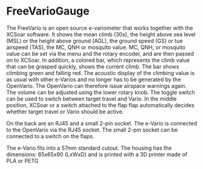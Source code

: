 # FreeVarioGauge

The FreeVario is an open source e-variometer that works together with the XCSoar software. It shows the mean climb (30s), 
the height above sea level (MSL) or the height above ground (AGL), the ground speed (GS) or tue airspeed (TAS), the MC, 
QNH or mosquito value. MC, QNH, or mosquito value can be set via the menu and the rotary encoder, and are then passed on 
to XCSoar. In addition, a colored bar, which represents the climb value that can be grasped quickly, shows the current climb. 
The bar shows climbing green and falling red. The acoustic display of the climbing value is as usual with other e-Varios and 
no longer has to be generated by the OpenVario. The OpenVario can therefore issue airspace warnings again. The volume can be 
adjusted using the lower rotary knob. The toggle switch can be used to switch between target travel and Vario. In the middle 
position, XCSoar or a switch attached to the flap flap automatically decides whether target travel or Vario should be active.

On the back are an RJ45 and a small 2-pin socket. The e-Vario is connected to the OpenVario via the RJ45 socket. The small 
2-pin socket can be connected to a switch on the flaps.

The e-Vario fits into a 57mm standard cutout. The housing has the dimensions: 65x65x90 (LxWxD) and is printed with a 3D 
printer made of PLA or PETG
